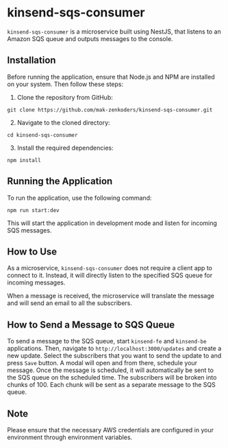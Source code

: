 # kinsend-sqs-consumer

`kinsend-sqs-consumer` is a microservice built using NestJS, that listens to an Amazon SQS queue and outputs messages to the console.

## Installation

Before running the application, ensure that Node.js and NPM are installed on your system. Then follow these steps:

1. Clone the repository from GitHub:

```
git clone https://github.com/mak-zenkoders/kinsend-sqs-consumer.git
```

2. Navigate to the cloned directory:

```
cd kinsend-sqs-consumer
```

3. Install the required dependencies:

```
npm install
```

## Running the Application

To run the application, use the following command:

```
npm run start:dev
```

This will start the application in development mode and listen for incoming SQS messages.

## How to Use

As a microservice, `kinsend-sqs-consumer` does not require a client app to connect to it. Instead, it will directly listen to the specified SQS queue for incoming messages. 

When a message is received, the microservice will translate the message and will send an email to all the subscribers.

## How to Send a Message to SQS Queue

To send a message to the SQS queue, start `kinsend-fe` and `kinsend-be` applications. Then, navigate to `http://localhost:3000/updates` and create a new update. Select the subscribers that you want to send the update to and press `Save` button. A modal will open and from there, schedule your message. Once the message is scheduled, it will automatically be sent to the SQS queue on the scheduled time. The subscribers will be broken into chunks of 100. Each chunk will be sent as a separate message to the SQS queue.

## Note

Please ensure that the necessary AWS credentials are configured in your environment through environment variables.

